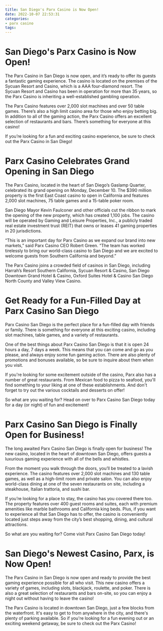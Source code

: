 ```yaml
---
title: San Diego's Parx Casino is Now Open!
date: 2022-10-07 22:53:31
categories:
- parx casino
tags:
---
```



#  San Diego's Parx Casino is Now Open!

The Parx Casino in San Diego is now open, and it’s ready to offer its guests a fantastic gaming experience. The casino is located on the premises of the Sycuan Resort and Casino, which is a AAA four-diamond resort. The Sycuan Resort and Casino has been in operation for more than 35 years, so the Parx Casino is inheriting a well-established gambling operation.

The Parx Casino features over 2,000 slot machines and over 50 table games. There’s also a high limit casino area for those who enjoy betting big. In addition to all of the gaming action, the Parx Casino offers an excellent selection of restaurants and bars. There’s something for everyone at this casino!

If you’re looking for a fun and exciting casino experience, be sure to check out the Parx Casino in San Diego!

#  Parx Casino Celebrates Grand Opening in San Diego 

The Parx Casino, located in the heart of San Diego’s Gaslamp Quarter, celebrated its grand opening on Monday, December 10. The $390 million property is the first East Coast casino to open in California and features 2,000 slot machines, 75 table games and a 15-table poker room.

San Diego Mayor Kevin Faulconer and other officials cut the ribbon to mark the opening of the new property, which has created 1,100 jobs. The casino will be operated by Gaming and Leisure Properties, Inc., a publicly traded real estate investment trust (REIT) that owns or leases 41 gaming properties in 20 jurisdictions.

“This is an important day for Parx Casino as we expand our brand into new markets,” said Parx Casino CEO Robert Green. “The team has worked tirelessly to bring our world-class casino to San Diego and we are excited to welcome guests from Southern California and beyond.”

The Parx Casino joins a crowded field of casinos in San Diego, including Harrah’s Resort Southern California, Sycuan Resort & Casino, San Diego Downtown Grand Hotel & Casino, Oxford Suites Hotel & Casino San Diego North County and Valley View Casino.

#  Get Ready for a Fun-Filled Day at Parx Casino San Diego 

Parx Casino San Diego is the perfect place for a fun-filled day with friends or family. There is something for everyone at this exciting casino, including slot machines, table games, and a variety of restaurants.

One of the best things about Parx Casino San Diego is that it is open 24 hours a day, 7 days a week. This means that you can come and go as you please, and always enjoy some fun gaming action. There are also plenty of promotions and bonuses available, so be sure to inquire about them when you visit.

If you're looking for some excitement outside of the casino, Parx also has a number of great restaurants. From Mexican food to pizza to seafood, you'll find something to your liking at one of these establishments. And don't forget to try out the various cocktails and desserts on offer!

So what are you waiting for? Head on over to Parx Casino San Diego today for a day (or night) of fun and excitement!

#  Parx Casino San Diego is Finally Open for Business! 

The long awaited Parx Casino San Diego is finally open for business! The new casino, located in the heart of downtown San Diego, offers guests a luxurious gaming experience with all of the bells and whistles.

From the moment you walk through the doors, you’ll be treated to a lavish experience. The casino features over 2,000 slot machines and 130 table games, as well as a high-limit room and private salon. You can also enjoy world-class dining at one of the seven restaurants on site, including a steakhouse, Italian trattoria, and sushi bar.

If you’re looking for a place to stay, the casino has you covered there too. The property features over 400 guest rooms and suites, each with premium amenities like marble bathrooms and California king beds. Plus, if you want to experience all that San Diego has to offer, the casino is conveniently located just steps away from the city’s best shopping, dining, and cultural attractions.

So what are you waiting for? Come visit Parx Casino San Diego today!

#  San Diego's Newest Casino, Parx, is Now Open!

The Parx Casino in San Diego is now open and ready to provide the best gaming experience possible for all who visit. This new casino offers a variety of games, including slots, blackjack, roulette, and poker. There is also a great selection of restaurants and bars on-site, so you can enjoy a night out without having to leave the casino!

The Parx Casino is located in downtown San Diego, just a few blocks from the waterfront. It's easy to get to from anywhere in the city, and there's plenty of parking available. So if you're looking for a fun evening out or an exciting weekend getaway, be sure to check out the Parx Casino!